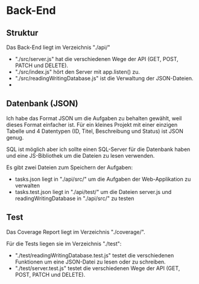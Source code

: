 <h1>Back-End</h1>
<h2>Struktur</h2>
<p>Das Back-End liegt im Verzeichnis "./api/"</p>
<ul>
    <li>"./src/server.js" hat die verschiedenen Wege der API (GET, POST, PATCH und DELETE).</li>
    <li>"./src/index.js" hört den Server mit app.listen() zu.</li>
    <li>"./src/readingWritingDatabase.js" ist die Verwaltung der JSON-Dateien.</li>
    <li></li>
</ul>
<h2>Datenbank (JSON)</h2>
<p>Ich habe das Format JSON um die Aufgaben zu behalten gewählt, weil dieses Format einfacher ist.
Für ein kleines Projekt mit einer einzigen Tabelle und 4 Datentypen (ID, Titel, Beschreibung und Status) ist JSON genug.</p>
<p>SQL ist möglich aber ich sollte einen SQL-Server für die Datenbank haben und eine JS-Bibliothek um die Dateien zu lesen verwenden.</p>
<p>Es gibt zwei Dateien zum Speichern der Aufgaben:</p>
<ul>
    <li>tasks.json liegt in "./api/src/" um die Aufgaben der Web-Applikation zu verwalten</li>
    <li>tasks.test.json liegt in "./api/test/" um die Dateien server.js und readingWritingDatabase in "./api/src/" zu testen</li>
</ul>
<h2>Test</h2>
<p>Das Coverage Report liegt im Verzeichnis "./coverage/".</p>
<p>Für die Tests liegen sie im Verzeichnis "./test":</p>
<ul>
    <li>"./test/readingWritingDatabase.test.js" testet die verschiedenen Funktionen um eine JSON-Datei zu lesen oder zu schreiben.</li>
    <li>"./test/server.test.js" testet die verschiedenen Wege der API (GET, POST, PATCH und DELETE).</li>
</ul>